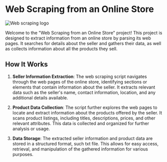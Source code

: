 # Web Scraping from an Online Store

![Web scraping logo](web_scraping_logo.png)

Welcome to the "Web Scraping from an Online Store" project! This project is designed to extract information from an online store by parsing its web pages. It searches for details about the seller and gathers their data, as well as collects information about all the products they sell.

## How It Works

1. **Seller Information Extraction**: The web scraping script navigates through the web pages of the online store, identifying sections or elements that contain information about the seller. It extracts relevant data such as the seller's name, contact information, location, and any additional details available.

2. **Product Data Collection**: The script further explores the web pages to locate and extract information about the products offered by the seller. It scans product listings, including titles, descriptions, prices, and other relevant attributes. This data is collected and organized for further analysis or usage.

3. **Data Storage**: The extracted seller information and product data are stored in a structured format, such txt file. This allows for easy access, retrieval, and manipulation of the gathered information for various purposes.

